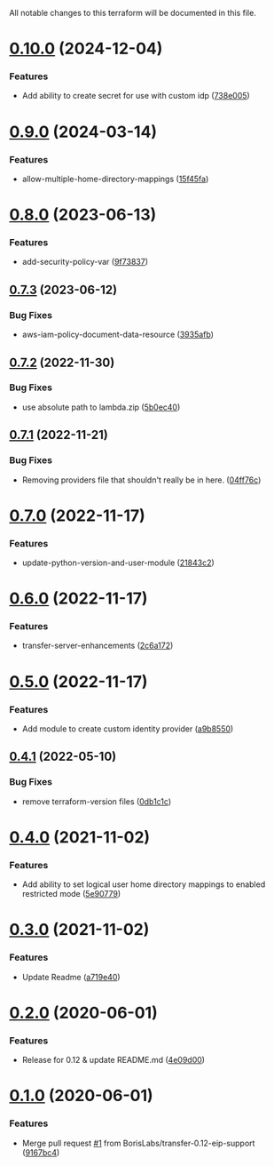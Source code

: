 All notable changes to this terraform will be documented in this file.

# [0.10.0](https://github.com/BorisLabs/terraform-aws-transfer/compare/v0.9.0...v0.10.0) (2024-12-04)


### Features

* Add ability to create secret for use with custom idp ([738e005](https://github.com/BorisLabs/terraform-aws-transfer/commit/738e005b1953a31d6d9cba2f266131a0cecaa5ec))

# [0.9.0](https://github.com/BorisLabs/terraform-aws-transfer/compare/v0.8.0...v0.9.0) (2024-03-14)


### Features

* allow-multiple-home-directory-mappings ([15f45fa](https://github.com/BorisLabs/terraform-aws-transfer/commit/15f45fa260a1398f5e5b9b48cb1503fc9e7499d0))

# [0.8.0](https://github.com/BorisLabs/terraform-aws-transfer/compare/v0.7.3...v0.8.0) (2023-06-13)


### Features

* add-security-policy-var ([9f73837](https://github.com/BorisLabs/terraform-aws-transfer/commit/9f7383703fcdc385d452788b48eb926dbb3717bb))

## [0.7.3](https://github.com/BorisLabs/terraform-aws-transfer/compare/v0.7.2...v0.7.3) (2023-06-12)


### Bug Fixes

* aws-iam-policy-document-data-resource ([3935afb](https://github.com/BorisLabs/terraform-aws-transfer/commit/3935afb14c0e3c417f23badfa4aa6bb7e786ea1a))

## [0.7.2](https://github.com/BorisLabs/terraform-aws-transfer/compare/v0.7.1...v0.7.2) (2022-11-30)


### Bug Fixes

* use absolute path to lambda.zip ([5b0ec40](https://github.com/BorisLabs/terraform-aws-transfer/commit/5b0ec400928729c68b2080c5dcc3fedbc92d39eb))

## [0.7.1](https://github.com/BorisLabs/terraform-aws-transfer/compare/v0.7.0...v0.7.1) (2022-11-21)


### Bug Fixes

* Removing providers file that shouldn't really be in here. ([04ff76c](https://github.com/BorisLabs/terraform-aws-transfer/commit/04ff76c64dda59330cd0438131665295a46144e8))

# [0.7.0](https://github.com/BorisLabs/terraform-aws-transfer/compare/v0.6.0...v0.7.0) (2022-11-17)


### Features

* update-python-version-and-user-module ([21843c2](https://github.com/BorisLabs/terraform-aws-transfer/commit/21843c256f49cd80cc37aa5e467b1915129990ef))

# [0.6.0](https://github.com/BorisLabs/terraform-aws-transfer/compare/v0.5.0...v0.6.0) (2022-11-17)


### Features

* transfer-server-enhancements ([2c6a172](https://github.com/BorisLabs/terraform-aws-transfer/commit/2c6a172e4eb94f9d3e6aa52e799bc3a7956c6fbb))

# [0.5.0](https://github.com/BorisLabs/terraform-aws-transfer/compare/v0.4.1...v0.5.0) (2022-11-17)


### Features

* Add module to create custom identity provider ([a9b8550](https://github.com/BorisLabs/terraform-aws-transfer/commit/a9b8550665285b0d14403b594251b783ffdbf8db))

## [0.4.1](https://github.com/BorisLabs/terraform-aws-transfer/compare/v0.4.0...v0.4.1) (2022-05-10)


### Bug Fixes

* remove terraform-version files ([0db1c1c](https://github.com/BorisLabs/terraform-aws-transfer/commit/0db1c1c1ba1d01fbc1132c38f0a83b4f28005a97))

# [0.4.0](https://github.com/BorisLabs/terraform-aws-transfer/compare/v0.3.0...v0.4.0) (2021-11-02)


### Features

* Add ability to set logical user home directory mappings to enabled restricted mode ([5e90779](https://github.com/BorisLabs/terraform-aws-transfer/commit/5e907794fe7d134b0dd575b800c3c7fbeb1df966))

# [0.3.0](https://github.com/BorisLabs/terraform-aws-transfer/compare/v0.2.0...v0.3.0) (2021-11-02)


### Features

* Update Readme  ([a719e40](https://github.com/BorisLabs/terraform-aws-transfer/commit/a719e4064504498bcb256507a3b81fa76aa24470))

# [0.2.0](https://github.com/BorisLabs/terraform-aws-transfer/compare/v0.1.0...v0.2.0) (2020-06-01)


### Features

* Release for 0.12 & update README.md ([4e09d00](https://github.com/BorisLabs/terraform-aws-transfer/commit/4e09d00d7faeff040aef3935cfefb7d3cfab7e96))

# [0.1.0](https://github.com/BorisLabs/terraform-aws-transfer/compare/v0.0.2...v0.1.0) (2020-06-01)


### Features

* Merge pull request [#1](https://github.com/BorisLabs/terraform-aws-transfer/issues/1) from BorisLabs/transfer-0.12-eip-support ([9167bc4](https://github.com/BorisLabs/terraform-aws-transfer/commit/9167bc4c6aaa0a626b0fcdc7484ed2e5058daeaa))
